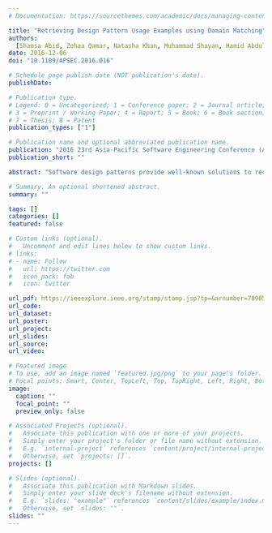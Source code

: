 ```yaml
---
# Documentation: https://sourcethemes.com/academic/docs/managing-content/

title: "Retrieving Design Pattern Usage Examples using Domain Matching"
authors:
  [Shamsa Abid, Zohaa Qamar, Natasha Khan, Muhammad Shayan, Hamid Abdul Basit]
date: 2016-12-06
doi: "10.1109/APSEC.2016.016"

# Schedule page publish date (NOT publication's date).
publishDate:

# Publication type.
# Legend: 0 = Uncategorized; 1 = Conference paper; 2 = Journal article;
# 3 = Preprint / Working Paper; 4 = Report; 5 = Book; 6 = Book section;
# 7 = Thesis; 8 = Patent
publication_types: ["1"]

# Publication name and optional abbreviated publication name.
publication: "2016 23rd Asia-Pacific Software Engineering Conference (APSEC)"
publication_short: ""

abstract: "Software design patterns provide well-known solutions to recurring problems faced by developers. However, not all developers are proficient with the use of design patterns. To facilitate developers in this regard, we propose a design pattern usage examples retrieval system. The retrieval is based on analyzing the developer's development context to provide design pattern usage examples from projects that have a similar functional domain to that of the developer. In our approach, the Latent Dirichlet Allocation model is used to extract domain keywords from individual projects' source code. The domain keywords are stored in a fact repository and are used to construct the respective projects' profiles. We perform content-based retrieval by using a developer's domain keywords to retrieve only matching projects and their associated design patterns-based code (as design pattern usage examples) from the fact repository. Quantitative and qualitative analysis of the results from internal experiments and a user study indicate that our system provides fairly accurate results."

# Summary. An optional shortened abstract.
summary: ""

tags: []
categories: []
featured: false

# Custom links (optional).
#   Uncomment and edit lines below to show custom links.
# links:
# - name: Follow
#   url: https://twitter.com
#   icon_pack: fab
#   icon: twitter

url_pdf: https://ieeexplore.ieee.org/stamp/stamp.jsp?tp=&arnumber=7890568
url_code:
url_dataset:
url_poster:
url_project:
url_slides:
url_source:
url_video:

# Featured image
# To use, add an image named `featured.jpg/png` to your page's folder.
# Focal points: Smart, Center, TopLeft, Top, TopRight, Left, Right, BottomLeft, Bottom, BottomRight.
image:
  caption: ""
  focal_point: ""
  preview_only: false

# Associated Projects (optional).
#   Associate this publication with one or more of your projects.
#   Simply enter your project's folder or file name without extension.
#   E.g. `internal-project` references `content/project/internal-project/index.md`.
#   Otherwise, set `projects: []`.
projects: []

# Slides (optional).
#   Associate this publication with Markdown slides.
#   Simply enter your slide deck's filename without extension.
#   E.g. `slides: "example"` references `content/slides/example/index.md`.
#   Otherwise, set `slides: ""`.
slides: ""
---
```

